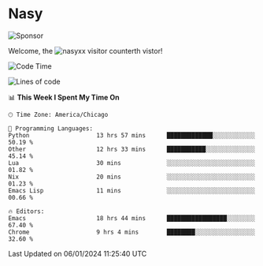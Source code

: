 # Nasy

<!--
<p align="center">
<img height="200" src="https://github-readme-stats.vercel.app/api?username=nasyxx&count_private=true&show_icons=true&theme=dracula&include_all_commits=true"/>
<img height="200" src="https://github-readme-stats.vercel.app/api/top-langs/?username=nasyxx&theme=dracula&hide=html,jupyter+notebook&count_private=true&show_icons=true"/>
</p>

  
----------------
-->

![Sponsor](https://img.shields.io/static/v1.svg?label=Sponsor&message=%E2%9D%A4&logo=GitHub&style=flat&color=pink)
 
Welcome, the ![nasyxx visitor counter](https://count.getloli.com/get/@nasyxx?theme=rule34)th vistor!
 
<!--START_SECTION:waka-->
![Code Time](http://img.shields.io/badge/Code%20Time-4%2C199%20hrs%2027%20mins-blue)

![Lines of code](https://img.shields.io/badge/From%20Hello%20World%20I%27ve%20Written-6.3%20million%20lines%20of%20code-blue)

📊 **This Week I Spent My Time On** 

```text
🕑︎ Time Zone: America/Chicago

💬 Programming Languages: 
Python                   13 hrs 57 mins      █████████████░░░░░░░░░░░░   50.19 % 
Other                    12 hrs 33 mins      ███████████░░░░░░░░░░░░░░   45.14 % 
Lua                      30 mins             ░░░░░░░░░░░░░░░░░░░░░░░░░   01.82 % 
Nix                      20 mins             ░░░░░░░░░░░░░░░░░░░░░░░░░   01.23 % 
Emacs Lisp               11 mins             ░░░░░░░░░░░░░░░░░░░░░░░░░   00.66 % 

🔥 Editors: 
Emacs                    18 hrs 44 mins      █████████████████░░░░░░░░   67.40 % 
Chrome                   9 hrs 4 mins        ████████░░░░░░░░░░░░░░░░░   32.60 % 
```


 Last Updated on 06/01/2024 11:25:40 UTC
<!--END_SECTION:waka-->

<!-- ![visitors](https://visitor-badge.laobi.icu/badge?page_id=nasyxx.nasyxx) -->
